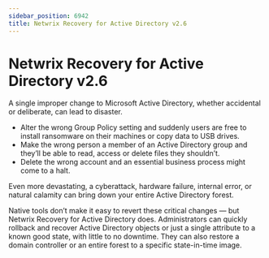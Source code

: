 ```yaml
---
sidebar_position: 6942
title: Netwrix Recovery for Active Directory v2.6
---
```


# Netwrix Recovery for Active Directory v2.6

A single improper change to Microsoft Active Directory, whether accidental or deliberate, can lead to disaster.

* Alter the wrong Group Policy setting and suddenly users are free to install ransomware on their machines or copy data to USB drives.
* Make the wrong person a member of an Active Directory group and they’ll be able to read, access or delete files they shouldn’t.
* Delete the wrong account and an essential business process might come to a halt.

Even more devastating, a cyberattack, hardware failure, internal error, or natural calamity can bring down your entire Active Directory forest.

Native tools don’t make it easy to revert these critical changes — but Netwrix Recovery for Active Directory does. Administrators can quickly rollback and recover Active Directory objects or just a single attribute to a known good state, with little to no downtime. They can also restore a domain controller or an entire forest to a specific state-in-time image.
